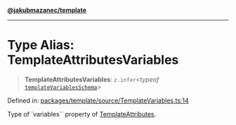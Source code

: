 [**@jakubmazanec/template**](../README.md)

---

# Type Alias: TemplateAttributesVariables

> **TemplateAttributesVariables**: `z.infer`\<_typeof_
> [`templateVariablesSchema`](../variables/templateVariablesSchema.md)\>

Defined in:
[packages/template/source/TemplateVariables.ts:14](https://github.com/jakubmazanec/tools/blob/66e975ab265618dba82f8e4c56654145b7ba4db7/packages/template/source/TemplateVariables.ts#L14)

Type of `variables`` property of [TemplateAttributes](TemplateAttributes.md).
